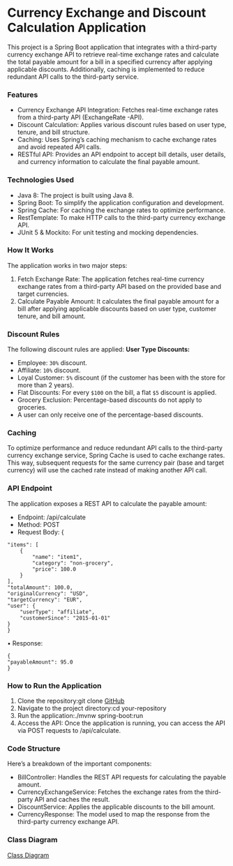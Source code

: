 # Currency Exchange and Discount Calculation Application

This project is a Spring Boot application that integrates with a third-party currency exchange API to retrieve real-time exchange rates and calculate the total payable amount for a bill in a specified currency after applying applicable discounts.
Additionally, caching is implemented to reduce redundant API calls to the third-party service.

### Features
* Currency Exchange API Integration: Fetches real-time exchange rates from a third-party API (ExchangeRate -API).
* Discount Calculation: Applies various discount rules based on user type, tenure, and bill structure.
* Caching: Uses Spring’s caching mechanism to cache exchange rates and avoid repeated API calls.
* RESTful API: Provides an API endpoint to accept bill details, user details, and currency information to calculate the final payable amount.

### Technologies Used
* Java 8: The project is built using Java 8.
* Spring Boot: To simplify the application configuration and development.
* Spring Cache: For caching the exchange rates to optimize performance.
* RestTemplate: To make HTTP calls to the third-party currency exchange API.
* JUnit 5 & Mockito: For unit testing and mocking dependencies.

###  How It Works
The application works in two major steps:
1. Fetch Exchange Rate: The application fetches real-time currency exchange rates from a third-party API based on the provided base and target currencies.
2. Calculate Payable Amount: It calculates the final payable amount for a bill after applying applicable discounts based on user type, customer tenure, and bill amount.

### Discount Rules
The following discount rules are applied:
**User Type Discounts:**
* Employee: `30%` discount.
* Affiliate: `10%` discount.
* Loyal Customer: `5%` discount (if the customer has been with the store for more than 2 years).
* Flat Discounts: For every `$100` on the bill, a flat `$5` discount is applied.
* Grocery Exclusion: Percentage-based discounts do not apply to groceries.
* A user can only receive one of the percentage-based discounts.


### Caching

To optimize performance and reduce redundant API calls to the third-party currency exchange service,
Spring Cache is used to cache exchange rates.
This way, subsequent requests for the same currency pair (base and target currency) will use the cached rate instead of making another API call.

### API Endpoint
The application exposes a REST API to calculate the payable amount:
* Endpoint: /api/calculate
* Method: POST
* Request Body:
{
```
"items": [
    {
        "name": "item1",
        "category": "non-grocery",
        "price": 100.0
    }
],
"totalAmount": 100.0,
"originalCurrency": "USD",
"targetCurrency": "EUR",
"user": {
    "userType": "affiliate",
    "customerSince": "2015-01-01"
}
}
```

• Response:
```
{
"payableAmount": 95.0
}
```

###  How to Run the Application
1. Clone the repository:git clone [GitHub](https://github.com/Neeti-Gupta/currency-exchange)
2. Navigate to the project directory:cd your-repository
3. Run the application:./mvnw spring-boot:run
4. Access the API: Once the application is running, you can access the API via POST requests to /api/calculate.

### Code Structure
Here’s a breakdown of the important components:
* BillController: Handles the REST API requests for calculating the payable amount.
* CurrencyExchangeService: Fetches the exchange rates from the third-party API and caches the result.
* DiscountService: Applies the applicable discounts to the bill amount.
* CurrencyResponse: The model used to map the response from the third-party currency exchange API.
  
### Class Diagram
[Class Diagram](https://github.com/Neeti-Gupta/currency-exchange/blob/main/classdiagram.md)
